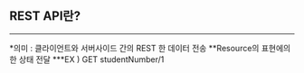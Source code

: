 ## REST API란? 
*** 
*의미 : 클라이언트와 서버사이드 간의 REST 한 데이터 전송 
  **Resource의 표현에의 한 상태 전달 
    ***EX ) GET studentNumber/1
 


